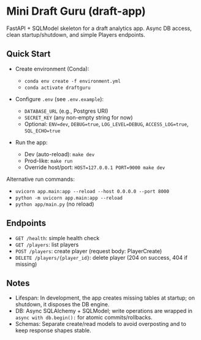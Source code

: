 # Mini Draft Guru (draft-app)

FastAPI + SQLModel skeleton for a draft analytics app. Async DB access, clean startup/shutdown, and simple Players endpoints.

## Quick Start

- Create environment (Conda):
  - `conda env create -f environment.yml`
  - `conda activate draftguru`

- Configure `.env` (see `.env.example`):
  - `DATABASE_URL` (e.g., Postgres URI)
  - `SECRET_KEY` (any non-empty string for now)
  - Optional: `ENV=dev`, `DEBUG=true`, `LOG_LEVEL=DEBUG`, `ACCESS_LOG=true`, `SQL_ECHO=true`

- Run the app:
  - Dev (auto-reload): `make dev`
  - Prod-like: `make run`
  - Override host/port: `HOST=127.0.0.1 PORT=9000 make dev`

Alternative run commands:
- `uvicorn app.main:app --reload --host 0.0.0.0 --port 8000`
- `python -m uvicorn app.main:app --reload`
- `python app/main.py` (no reload)

## Endpoints

- `GET /health`: simple health check
- `GET /players`: list players
- `POST /players`: create player (request body: PlayerCreate)
- `DELETE /players/{player_id}`: delete player (204 on success, 404 if missing)

## Notes

- Lifespan: In development, the app creates missing tables at startup; on shutdown, it disposes the DB engine.
- DB: Async SQLAlchemy + SQLModel; write operations are wrapped in `async with db.begin():` for atomic commits/rollbacks.
- Schemas: Separate create/read models to avoid overposting and to keep response shapes stable.
